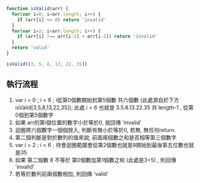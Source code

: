 ``` js
function isValid(arr) {
  for(var i=0; i<arr.length; i++) {
    if (arr[i] <= 0) return 'invalid'
  }
  for(var i=2; i<arr.length; i++) {
    if (arr[i] !== arr[i-1] + arr[i-2]) return 'invalid'
  }
  return 'valid'
}

isValid([3, 5, 8, 13, 22, 35])
```

## 執行流程
1. var i = 0 ; i < 6 ; i從第0個數開始到第5個數 共六個數 (此處源自於下方isValid[3,5,8,13,22,35]); 此處 i < 6 也就是 3.5.8.13.22.35 共 length-1 , 從第0個到第5個數字
2. 如果 arr的第i個位置的數字小於等於0, 就回傳 'invalid'
3. 迴圈將六個數字一個個放入, 判斷有無小於等於0, 若無, 無任何return.
4. 第二個判斷是對於數列的值來說, 前面兩個數之和是否相等第三個數字
5. var i = 2 ; i < 6 ; 待會迴圈範圍會從第2個數也就是8開始到最後第五位數也就是35
6. 如果 第二個數 8 不等於 第0個數加第1個數之和 (此處是3+5) , 則回傳 'invalid'
7. 若等於數列前兩個數相加, 則回傳 'valid'